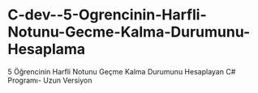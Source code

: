 # C-dev--5-Ogrencinin-Harfli-Notunu-Gecme-Kalma-Durumunu-Hesaplama
5 Öğrencinin Harfli Notunu Geçme Kalma Durumunu Hesaplayan C# Programı- Uzun Versiyon
